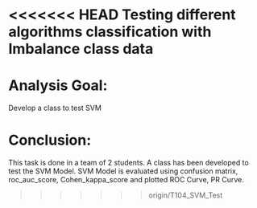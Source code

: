 <<<<<<< HEAD
Testing different algorithms classification with Imbalance class data
=======
# Analysis Goal:

Develop a class to test SVM 

# Conclusion:

This task is done in a team of 2 students. A class has been developed to test the SVM Model.
SVM Model is evaluated using confusion matrix, roc_auc_score, Cohen_kappa_score and plotted
ROC Curve, PR Curve.
>>>>>>> origin/T104_SVM_Test

